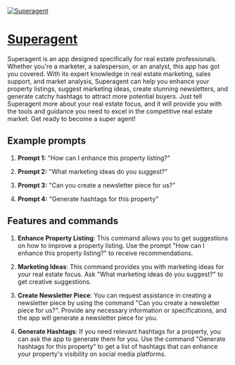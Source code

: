 [![Superagent](https://files.oaiusercontent.com/file-zx6OAb9Vub8rOqZbZaSk3iqY?se=2123-10-20T06%3A30%3A11Z&sp=r&sv=2021-08-06&sr=b&rscc=max-age%3D31536000%2C%20immutable&rscd=attachment%3B%20filename%3DSuperagent%2520S%2520w%253Abackground.png&sig=AphAq50ApUUoBhczff1DC8tuWde/bDoDmcUNL8bivSk%3D)](https://chat.openai.com/g/g-aK80ux1NM-superagent)

# [Superagent](https://chat.openai.com/g/g-aK80ux1NM-superagent)

Superagent is an app designed specifically for real estate professionals. Whether you're a marketer, a salesperson, or an analyst, this app has got you covered. With its expert knowledge in real estate marketing, sales support, and market analysis, Superagent can help you enhance your property listings, suggest marketing ideas, create stunning newsletters, and generate catchy hashtags to attract more potential buyers. Just tell Superagent more about your real estate focus, and it will provide you with the tools and guidance you need to excel in the competitive real estate market. Get ready to become a super agent!

## Example prompts

1. **Prompt 1:** "How can I enhance this property listing?"

2. **Prompt 2:** "What marketing ideas do you suggest?"

3. **Prompt 3:** "Can you create a newsletter piece for us?"

4. **Prompt 4:** "Generate hashtags for this property"

## Features and commands

1. **Enhance Property Listing**: This command allows you to get suggestions on how to improve a property listing. Use the prompt "How can I enhance this property listing?" to receive recommendations.

2. **Marketing Ideas**: This command provides you with marketing ideas for your real estate focus. Ask "What marketing ideas do you suggest?" to get creative suggestions.

3. **Create Newsletter Piece**: You can request assistance in creating a newsletter piece by using the command "Can you create a newsletter piece for us?". Provide any necessary information or specifications, and the app will generate a newsletter piece for you.

4. **Generate Hashtags**: If you need relevant hashtags for a property, you can ask the app to generate them for you. Use the command "Generate hashtags for this property" to get a list of hashtags that can enhance your property's visibility on social media platforms.